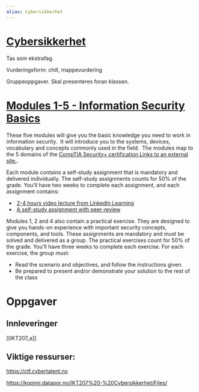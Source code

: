 ```yaml
---
alias: Cybersikkerhet
---
```

# [Cybersikkerhet](https://www.uia.no/studieplaner/topic/IKT207-G) 

Tas som ekstrafag.

Vurderingsform: chill, mappevurdering

Gruppeoppgaver. Skal presenteres foran klassen. 

# [Modules 1-5 - Information Security Basics](https://uia.instructure.com/courses/12512/modules "Modules")

These five modules will give you the basic knowledge you need to work in information security.  It will introduce you to the systems, devices, vocabulary and concepts commonly used in the field.  The modules map to the 5 domains of the [CompTIA Security+ certification Links to an external site.](https://www.comptia.org/certifications/security).  

Each module contains a self-study assignment that is mandatory and delivered individually. The self-study assignments counts for 50% of the grade. You'll have two weeks to complete each assignment, and each assignment contains:

-    [2-4 hours video lecture from LinkedIn Learning](https://uia.instructure.com/courses/12512/pages/video-lectures "Video lectures")
-    [A self-study assignment with peer-review](https://uia.instructure.com/courses/12512/pages/self-study "Self study")

Modules 1, 2 and 4 also contain a practical exercise. They are designed to give you hands-on experience with important security concepts, components, and tools. These assignments are mandatory and must be solved and delivered as a group. The practical exercises count for 50% of the grade. You'll have three weeks to complete each exercise. For each exercise, the group must:

-   Read the scenario and objectives, and follow the instructions given.
-   Be prepared to present and/or demonstrate your solution to the rest of the class


# Oppgaver

## Innleveringer
[[IKT207_a]]



## Viktige ressurser:

https://ctf.cybertalent.no

https://kopimi.datapor.no/IKT207%20-%20Cybersikkerhet/Files/

